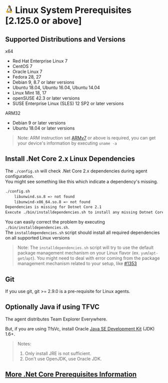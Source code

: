 

# ![Linux](../res/linux_med.png) Linux System Prerequisites [2.125.0 or above]

## Supported Distributions and Versions

x64
  - Red Hat Enterprise Linux 7
  - CentOS 7
  - Oracle Linux 7
  - Fedora 28, 27
  - Debian 9, 8.7 or later versions
  - Ubuntu 18.04, Ubuntu 16.04, Ubuntu 14.04
  - Linux Mint 18, 17
  - openSUSE 42.3 or later versions
  - SUSE Enterprise Linux (SLES) 12 SP2 or later versions

ARM32
  - Debian 9 or later versions
  - Ubuntu 18.04 or later versions
> Note: ARM instruction set [ARMv7](https://en.wikipedia.org/wiki/List_of_ARM_microarchitectures) or above is required, you can get your device's information by executing `uname -a`


## Install .Net Core 2.x Linux Dependencies

The `./config.sh` will check .Net Core 2.x dependencies during agent configuration.  
You might see something like this which indicate a dependency's missing.
```bash
./config.sh
    libunwind.so.8 => not found
    libunwind-x86_64.so.8 => not found
Dependencies is missing for Dotnet Core 2.1
Execute ./bin/installdependencies.sh to install any missing Dotnet Core 2.1 dependencies.
```
You can easily correct the problem by executing `./bin/installdependencies.sh`.  
The `installdependencies.sh` script should install all required dependencies on all supported Linux versions   
> Note: The `installdependencies.sh` script will try to use the default package management mechanism on your Linux flavor (ex. `yum`/`apt-get`/`apt`). You might need to deal with error coming from the package management mechanism related to your setup, like [#1353](https://github.com/Microsoft/vsts-agent/issues/1353)

## Git

If you use git, git >= 2.9.0 is a pre-requisite for Linux agents.

## Optionally Java if using TFVC

The agent distributes Team Explorer Everywhere.

But, if you are using TfsVc, install Oracle [Java SE Development Kit](http://www.oracle.com/technetwork/java/javaseproducts/downloads/index.html) (JDK) 1.6+. 
> Notes:  
> 1. Only install JRE is not sufficient.  
> 2. Don't use OpenJDK, use Oracle JDK.  

## [More .Net Core Prerequisites Information](https://docs.microsoft.com/en-us/dotnet/core/linux-prerequisites?tabs=netcore2x)
